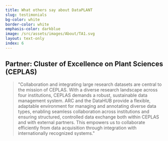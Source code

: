 ```yaml
---
title: What others say about DataPLANT
slug: testimonials
bg-color: white
border-color: white
emphasis-color: darkblue
image: /src/assets/images/About/TA1.svg
layout: text-only
index: 6
---
```


## Partner: Cluster of Excellence on Plant Sciences (CEPLAS)

> "Collaboration and integrating large research datasets are central to the mission of CEPLAS. With a diverse research landscape across four institutions, CEPLAS demands a robust, sustainable data management system. ARC and the DataHUB provide a flexible, adaptable environment for managing and annotating diverse data types, enabling seamless collaboration across institutions and ensuring structured, controlled data exchange both within CEPLAS and with external partners. This empowers us to collaborate efficiently from data acquisition through integration with internationally recognized systems."
